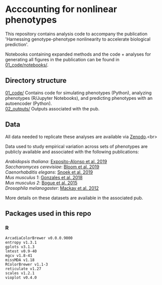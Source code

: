 # Acccounting for nonlinear phenotypes

This repository contains analysis code to accompany the publication 'Harnessing genotype-phenotype nonlinearity to accelerate biological prediction'.<br>

Notebooks containing expanded methods and the code + analyses for generating all figures in the publication can be found in [01_code/notebooks/](01_code/notebooks/).<br>

## Directory structure

[01_code/](01_code/) Contains code for simulating phenotypes (Python), analyzing phenotypes (R/Jupyter Notebooks), and predicting phenotypes with an autoencoder (Python).<br>
[02_outputs/](02_outputs/) Outputs associated with the pub.<br>

## Data

All data needed to replicate these analyses are available via [Zenodo]([https://docs.conda.io/en/latest/miniconda.html](https://zenodo.org/record/8298808)).<br>

Data used to study empirical variation across sets of phenotypes are publicly available and associated with the following publications:

*Arabidopsis thaliana*: [Exposito-Alonso et al. 2019](https://www.nature.com/articles/s41586-019-1520-9)<br>
*Saccharomyces cerevisiae*: [Bloom et al. 2019](https://elifesciences.org/articles/49212)<br>
*Caenorhabditis elegans*: [Snoek et al. 2019](https://bmcbiol.biomedcentral.com/articles/10.1186/s12915-019-0642-8)<br>
*Mus musculus 1*: [Gonzales et al. 2018](https://www.nature.com/articles/s41467-018-07642-8)<br>
*Mus musculus 2*: [Bogue et al. 2015](https://www.ncbi.nlm.nih.gov/pmc/articles/PMC4602074/)<br>
*Drosophila melanogaster*: [Mackay et al. 2012](https://www.nature.com/articles/nature10811)<br>

More details on these datasets are available in the associated pub.

## Packages used in this repo

### R
`ArcadiaColorBrewer v0.0.0.9000` <br/>
`entropy v1.3.1` <br/>
`gplots v3.1.3` <br/>
`lmtest v0.9-40` <br/>
`mgcv v1.8-41` <br/>
`missMDA v1.18` <br/>
`RColorBrewer v1.1-3` <br/>
`reticulate v1.27` <br/>
`scales v1.2.1` <br/>
`vioplot v0.4.0` <br/>
